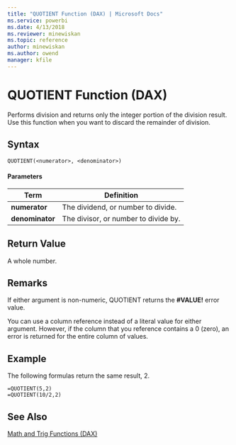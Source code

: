 ```yaml
---
title: "QUOTIENT Function (DAX) | Microsoft Docs"
ms.service: powerbi
ms.date: 4/13/2018
ms.reviewer: minewiskan
ms.topic: reference
author: minewiskan
ms.author: owend
manager: kfile
---
```

# QUOTIENT Function (DAX)
Performs division and returns only the integer portion of the division result. Use this function when you want to discard the remainder of division.  
  
## Syntax  
  
```  
QUOTIENT(<numerator>, <denominator>)  
```  
  
#### Parameters  
  
|Term|Definition|  
|--------|--------------|  
|**numerator**|The dividend, or number to divide.|  
|**denominator**|The divisor, or number to divide by.|  
  
## Return Value  
A whole number.  
  
## Remarks  
If either argument is non-numeric, QUOTIENT returns the **#VALUE!** error value.  
  
You can use a column reference instead of a literal value for either argument. However, if the column that you reference contains a 0 (zero), an error is returned for the entire column of values.  
  
## Example  
The following formulas return the same result, 2.  
  
```  
=QUOTIENT(5,2)  
=QUOTIENT(10/2,2)  
```  
  
## See Also  
[Math and Trig Functions &#40;DAX&#41;](math-and-trig-functions-dax.md)  
  
